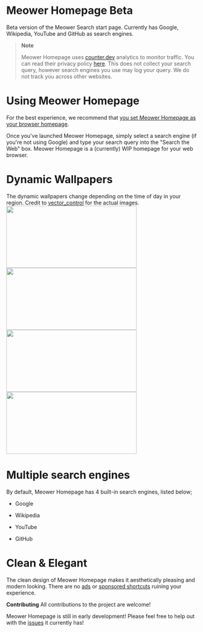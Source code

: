 # Meower Homepage Beta
Beta version of the Meower Search start page. Currently has Google, Wikipedia, YouTube and GitHub as search engines.

>**Note**
>
> Meower Homepage uses [counter.dev](https://counter.dev) analytics to monitor traffic. You can read their privacy policy [here](https://counter.dev/pages/privacy.html). This does not collect your search query, however search engines you use may log your query. We do not track you across other websites.

# Using Meower Homepage
For the best experience, we recommend that [you set Meower Homepage as your browser homepage](https://www.ubergizmo.com/how-to/homepage-edge-firefox-chrome/).

Once you've launched Meower Homepage, simply select a search engine (if you're not using Google) and type your search query into the "Search the Web" box.
Meower Homepage is a (currently) WIP homepage for your web browser.

# Dynamic Wallpapers
The dynamic wallpapers change depending on the time of day in your region. Credit to [vector_control](https://www.reddit.com/user/vector_control/) for the actual images.
<img src="https://i.ibb.co/WFsgT0s/Sunrise.png" width="345" height="164"> <img src="https://i.ibb.co/4ZM1KZq/Day.png" width="345" height="164">
<img src="https://i.ibb.co/sJQ5Ykx/Evening.png" width="345" height="164"> <img src="https://i.ibb.co/18PJsdM/Night.png" width="345" height="164">
# Multiple search engines
By default, Meower Homepage has 4 built-in search engines, listed below;

* Google

* Wikipedia

* YouTube

* GitHub

# Clean & Elegant
The clean design of Meower Homepage makes it aesthetically pleasing and modern looking. There are no [ads](https://www.techradar.com/news/microsoft-edge-is-bombarding-people-with-ads) or [sponsored shortcuts](https://www.bleepingcomputer.com/news/security/firefox-now-shows-ads-as-sponsored-address-bar-suggestions/) ruining your experience.

**Contributing**
All contributions to the project are welcome!

Meower Homepage is still in early development! Please feel free to help out with the [issues](https://github.com/meower-media-co/Meower-Homepage/issues) it currently has!
